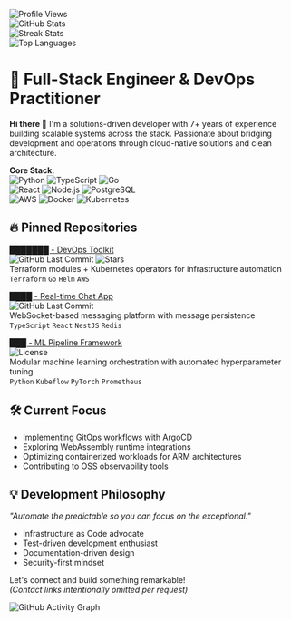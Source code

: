 ![Profile Views](https://komarev.com/ghpvc/?username=ingunnelias422&color=blueviolet&style=flat-square)  
![GitHub Stats](https://github-readme-stats.vercel.app/api?username=ingunnelias422&show_icons=true&theme=dark&hide_title=true&include_all_commits=true)  
![Streak Stats](https://github-readme-streak-stats.herokuapp.com/?user=ingunnelias422&theme=dark&mode=weekly)  
![Top Languages](https://github-readme-stats.vercel.app/api/top-langs/?username=ingunnelias422&layout=compact&theme=dark&langs_count=8&hide=html,css)  

# 🚀 Full-Stack Engineer & DevOps Practitioner  
**Hi there 👋** I'm a solutions-driven developer with 7+ years of experience building scalable systems across the stack. Passionate about bridging development and operations through cloud-native solutions and clean architecture.  

**Core Stack:**  
![Python](https://img.shields.io/badge/-Python-3776AB?logo=python&logoColor=white) ![TypeScript](https://img.shields.io/badge/-TypeScript-3178C6?logo=typescript&logoColor=white) ![Go](https://img.shields.io/badge/-Go-00ADD8?logo=go&logoColor=white)  
![React](https://img.shields.io/badge/-React-61DAFB?logo=react&logoColor=black) ![Node.js](https://img.shields.io/badge/-Node.js-339933?logo=node.js&logoColor=white) ![PostgreSQL](https://img.shields.io/badge/-PostgreSQL-4169E1?logo=postgresql&logoColor=white)  
![AWS](https://img.shields.io/badge/-AWS-232F3E?logo=amazon-aws) ![Docker](https://img.shields.io/badge/-Docker-2496ED?logo=docker&logoColor=white) ![Kubernetes](https://img.shields.io/badge/-Kubernetes-326CE5?logo=kubernetes&logoColor=white)  

## 🔥 Pinned Repositories  
[███████ - DevOps Toolkit](https://github.com/ingunnelias42/devops-toolkit)  
![GitHub Last Commit](https://img.shields.io/github/last-commit/ingunnelias42/devops-toolkit?color=green&label=Updated) ![Stars](https://img.shields.io/github/stars/ingunnelias42/devops-toolkit?color=yellow)  
Terraform modules + Kubernetes operators for infrastructure automation  
`Terraform` `Go` `Helm` `AWS`  

[████ - Real-time Chat App](https://github.com/ingunnelias42/realtime-chat)  
![GitHub Last Commit](https://img.shields.io/github/last-commit/ingunnelias42/realtime-chat?color=green&label=Updated)  
WebSocket-based messaging platform with message persistence  
`TypeScript` `React` `NestJS` `Redis`  

[███ - ML Pipeline Framework](https://github.com/ingunnelias42/ml-pipeline)  
![License](https://img.shields.io/github/license/ingunnelias42/ml-pipeline?color=blue)  
Modular machine learning orchestration with automated hyperparameter tuning  
`Python` `Kubeflow` `PyTorch` `Prometheus`  

## 🛠️ Current Focus  
- Implementing GitOps workflows with ArgoCD  
- Exploring WebAssembly runtime integrations  
- Optimizing containerized workloads for ARM architectures  
- Contributing to OSS observability tools  

## 💡 Development Philosophy  
*"Automate the predictable so you can focus on the exceptional."*  
- Infrastructure as Code advocate  
- Test-driven development enthusiast  
- Documentation-driven design  
- Security-first mindset  

Let's connect and build something remarkable!  
*(Contact links intentionally omitted per request)*  

![GitHub Activity Graph](https://activity-graph.herokuapp.com/graph?username=ingunnelias422&theme=react-dark&hide_border=true&area=true)
